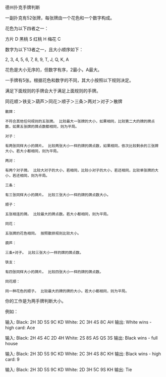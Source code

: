 德州扑克手牌判断

一副扑克有52张牌，每张牌由一个花色和一个数字构成。

花色为以下四者之一：

方片 D
黑桃 S
红桃 H
梅花 C

数字为以下13者之一，且大小顺序如下：

2, 3, 4, 5, 6, 7, 8, 9, T, J, Q, K, A

花色是大小无序的，但数字有序，2最小，A最大。

一手牌有5张。根据花色和数字的不同，其大小按照以下规则决定。

满足下面规则的手牌会大于满足上面规则的手牌。

同花顺＞铁支＞葫芦＞同花＞顺子＞三条＞两对＞对子＞散牌

    散牌：

    不符合其他任何规则的五张牌。 比较最大一张牌的大小，如果相同，比较第二大的牌的牌点数，如果五张牌的牌点数都相同，则为平局。

    对子：

    有两张同样大小的牌片。 比较两张大小一样的牌的牌点数，如果相同，依次比较剩余的三张牌大小。若大小都相同，则为平局。

    两对：

    有两个对子牌。 比较大对子的大小，若相同，比较小对子的大小，若还相同，比较单张牌的大小，若还相同，则为平局。

    三条：

    有三张同样大小的牌片。 比较三张大小一样的牌的牌点数大小。

    顺子：

    五张相连的牌。 比较最大的牌点数。若大小都相同，则为平局。

    同花：

    五张牌的花色相同。 按照散排规则比较大小。

    葫芦：

    三条+对子。 比较三张大小一样的牌的牌点数。

    铁支：

    有四张同样大小的牌片。 比较四张大小一样的牌的牌点数。

    同花顺：

    同一种花色的顺子。 比较最大的牌的牌的大小。若大小都相同，则为平局。

你的工作是为两手牌判断大小。

例如：

输入: Black: 2H 3D 5S 9C KD White: 2C 3H 4S 8C AH 输出: White wins - high card: Ace

输入: Black: 2H 4S 4C 2D 4H White: 2S 8S AS QS 3S 输出: Black wins - full house

输入: Black: 2H 3D 5S 9C KD White: 2C 3H 4S 8C KH 输出: Black wins - high card: 9

输入: Black: 2H 3D 5S 9C KD White: 2D 3H 5C 9S KH 输出: Tie